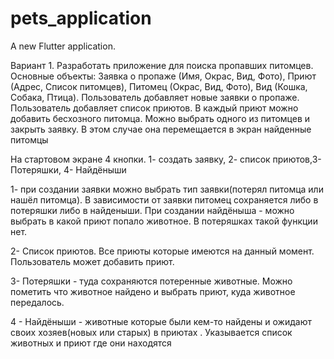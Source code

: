 # pets_application

A new Flutter application.


Вариант 1.
Разработать приложение для поиска пропавших питомцев. Основные объекты:
Заявка о пропаже (Имя, Окрас, Вид, Фото), Приют (Адрес, Список питомцев), Питомец (Окрас, Вид, Фото), Вид (Кошка, Собака, Птица). 
Пользователь добавляет новые заявки о пропаже. 
Пользователь добавляет список приютов. В каждый приют можно добавить бесхозного питомца. 
Можно выбрать одного из питомцев и закрыть заявку. В этом случае она перемещается в экран найденные питомцы

На стартовом экране 4 кнопки. 1- создать заявку, 2- список приютов,3- Потеряшки, 4- Найдёныши

1- при создании заявки можно выбрать тип заявки(потерял питомца или нашёл питомца). В зависимости от заявки питомец сохраняется либо в потеряшки либо в найденыши.
При создании найдёныша - можно выбрать в какой приют попало животное. В потеряшках такой функции нет. 

2- Список приютов. Все приюты которые имеются на данный момент. Пользователь может добавить приют.

3- Потеряшки - туда сохраняются потеренные животные. Можно пометить что животное найдено и выбрать приют, куда животное передалось.

4 - Найдёныши - животные которые были кем-то найдены и ожидают своих хозяев(новых или старых) в приютах . Указывается список животных и приют где они находятся


